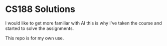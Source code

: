 CS188 Solutions
===============

I would like to get more familiar with AI this is why
I've taken the course and started to solve the assignments.

This repo is for my own use.
